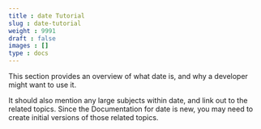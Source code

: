 ```yaml
---
title : date Tutorial
slug : date-tutorial
weight : 9991
draft : false
images : []
type : docs
---
```


This section provides an overview of what date is, and why a developer might want to use it.

It should also mention any large subjects within date, and link out to the related topics.  Since the Documentation for date is new, you may need to create initial versions of those related topics.

